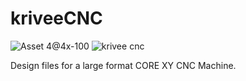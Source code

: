# kriveeCNC
![Asset 4@4x-100](https://user-images.githubusercontent.com/44074914/201484445-a2a52f47-4477-4c4d-8a6e-2121e4ea0430.jpg)
![krivee cnc](https://user-images.githubusercontent.com/44074914/201484552-5783a721-4b3e-41e6-a494-b64ab526f6a7.JPG)

Design files for a large format CORE XY CNC Machine.

